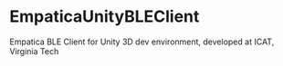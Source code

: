 # EmpaticaUnityBLEClient
Empatica BLE Client for Unity 3D dev environment, developed at ICAT, Virginia Tech
